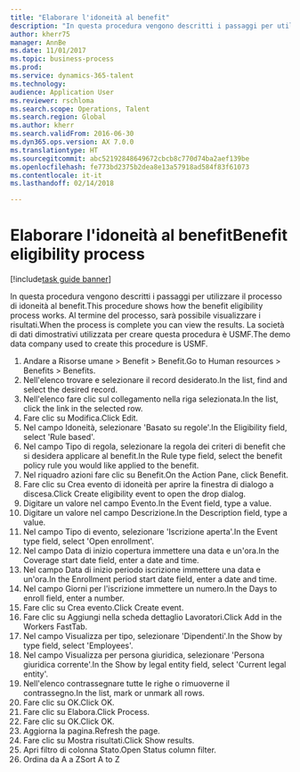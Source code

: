 ```yaml
--- 
title: "Elaborare l'idoneità al benefit"
description: "In questa procedura vengono descritti i passaggi per utilizzare il processo di idoneità al benefit."
author: kherr75
manager: AnnBe
ms.date: 11/01/2017
ms.topic: business-process
ms.prod: 
ms.service: dynamics-365-talent
ms.technology: 
audience: Application User
ms.reviewer: rschloma
ms.search.scope: Operations, Talent
ms.search.region: Global
ms.author: kherr
ms.search.validFrom: 2016-06-30
ms.dyn365.ops.version: AX 7.0.0
ms.translationtype: HT
ms.sourcegitcommit: abc52192848649672cbcb8c770d74ba2aef139be
ms.openlocfilehash: fe773bd2375b2dea8e13a57918ad584f83f61073
ms.contentlocale: it-it
ms.lasthandoff: 02/14/2018

---
```

# <a name="benefit-eligibility-process"></a><span data-ttu-id="d3d19-103">Elaborare l'idoneità al benefit</span><span class="sxs-lookup"><span data-stu-id="d3d19-103">Benefit eligibility process</span></span>

[!include[task guide banner](../../includes/task-guide-banner.md)]

<span data-ttu-id="d3d19-104">In questa procedura vengono descritti i passaggi per utilizzare il processo di idoneità al benefit.</span><span class="sxs-lookup"><span data-stu-id="d3d19-104">This procedure shows how the benefit eligibility process works.</span></span> <span data-ttu-id="d3d19-105">Al termine del processo, sarà possibile visualizzare i risultati.</span><span class="sxs-lookup"><span data-stu-id="d3d19-105">When the process is complete you can view the results.</span></span> <span data-ttu-id="d3d19-106">La società di dati dimostrativi utilizzata per creare questa procedura è USMF.</span><span class="sxs-lookup"><span data-stu-id="d3d19-106">The demo data company used to create this procedure is USMF.</span></span>

1. <span data-ttu-id="d3d19-107">Andare a Risorse umane > Benefit > Benefit.</span><span class="sxs-lookup"><span data-stu-id="d3d19-107">Go to Human resources > Benefits > Benefits.</span></span>
2. <span data-ttu-id="d3d19-108">Nell'elenco trovare e selezionare il record desiderato.</span><span class="sxs-lookup"><span data-stu-id="d3d19-108">In the list, find and select the desired record.</span></span>
3. <span data-ttu-id="d3d19-109">Nell'elenco fare clic sul collegamento nella riga selezionata.</span><span class="sxs-lookup"><span data-stu-id="d3d19-109">In the list, click the link in the selected row.</span></span>
4. <span data-ttu-id="d3d19-110">Fare clic su Modifica.</span><span class="sxs-lookup"><span data-stu-id="d3d19-110">Click Edit.</span></span>
5. <span data-ttu-id="d3d19-111">Nel campo Idoneità, selezionare 'Basato su regole'.</span><span class="sxs-lookup"><span data-stu-id="d3d19-111">In the Eligibility field, select 'Rule based'.</span></span>
6. <span data-ttu-id="d3d19-112">Nel campo Tipo di regola, selezionare la regola dei criteri di benefit che si desidera applicare al benefit.</span><span class="sxs-lookup"><span data-stu-id="d3d19-112">In the Rule type field, select the benefit policy rule you would like applied to the benefit.</span></span>
7. <span data-ttu-id="d3d19-113">Nel riquadro azioni fare clic su Benefit.</span><span class="sxs-lookup"><span data-stu-id="d3d19-113">On the Action Pane, click Benefit.</span></span>
8. <span data-ttu-id="d3d19-114">Fare clic su Crea evento di idoneità per aprire la finestra di dialogo a discesa.</span><span class="sxs-lookup"><span data-stu-id="d3d19-114">Click Create eligibility event to open the drop dialog.</span></span>
9. <span data-ttu-id="d3d19-115">Digitare un valore nel campo Evento.</span><span class="sxs-lookup"><span data-stu-id="d3d19-115">In the Event field, type a value.</span></span>
10. <span data-ttu-id="d3d19-116">Digitare un valore nel campo Descrizione.</span><span class="sxs-lookup"><span data-stu-id="d3d19-116">In the Description field, type a value.</span></span>
11. <span data-ttu-id="d3d19-117">Nel campo Tipo di evento, selezionare 'Iscrizione aperta'.</span><span class="sxs-lookup"><span data-stu-id="d3d19-117">In the Event type field, select 'Open enrollment'.</span></span>
12. <span data-ttu-id="d3d19-118">Nel campo Data di inizio copertura immettere una data e un'ora.</span><span class="sxs-lookup"><span data-stu-id="d3d19-118">In the Coverage start date field, enter a date and time.</span></span>
13. <span data-ttu-id="d3d19-119">Nel campo Data di inizio periodo iscrizione immettere una data e un'ora.</span><span class="sxs-lookup"><span data-stu-id="d3d19-119">In the Enrollment period start date field, enter a date and time.</span></span>
14. <span data-ttu-id="d3d19-120">Nel campo Giorni per l'iscrizione immettere un numero.</span><span class="sxs-lookup"><span data-stu-id="d3d19-120">In the Days to enroll field, enter a number.</span></span>
15. <span data-ttu-id="d3d19-121">Fare clic su Crea evento.</span><span class="sxs-lookup"><span data-stu-id="d3d19-121">Click Create event.</span></span>
16. <span data-ttu-id="d3d19-122">Fare clic su Aggiungi nella scheda dettaglio Lavoratori.</span><span class="sxs-lookup"><span data-stu-id="d3d19-122">Click Add in the Workers FastTab.</span></span>
17. <span data-ttu-id="d3d19-123">Nel campo Visualizza per tipo, selezionare 'Dipendenti'.</span><span class="sxs-lookup"><span data-stu-id="d3d19-123">In the Show by type field, select 'Employees'.</span></span>
18. <span data-ttu-id="d3d19-124">Nel campo Visualizza per persona giuridica, selezionare 'Persona giuridica corrente'.</span><span class="sxs-lookup"><span data-stu-id="d3d19-124">In the Show by legal entity field, select 'Current legal entity'.</span></span>
19. <span data-ttu-id="d3d19-125">Nell'elenco contrassegnare tutte le righe o rimuoverne il contrassegno.</span><span class="sxs-lookup"><span data-stu-id="d3d19-125">In the list, mark or unmark all rows.</span></span>
20. <span data-ttu-id="d3d19-126">Fare clic su OK.</span><span class="sxs-lookup"><span data-stu-id="d3d19-126">Click OK.</span></span>
21. <span data-ttu-id="d3d19-127">Fare clic su Elabora.</span><span class="sxs-lookup"><span data-stu-id="d3d19-127">Click Process.</span></span>
22. <span data-ttu-id="d3d19-128">Fare clic su OK.</span><span class="sxs-lookup"><span data-stu-id="d3d19-128">Click OK.</span></span>
23. <span data-ttu-id="d3d19-129">Aggiorna la pagina.</span><span class="sxs-lookup"><span data-stu-id="d3d19-129">Refresh the page.</span></span>
24. <span data-ttu-id="d3d19-130">Fare clic su Mostra risultati.</span><span class="sxs-lookup"><span data-stu-id="d3d19-130">Click Show results.</span></span>
25. <span data-ttu-id="d3d19-131">Apri filtro di colonna Stato.</span><span class="sxs-lookup"><span data-stu-id="d3d19-131">Open Status column filter.</span></span>
26. <span data-ttu-id="d3d19-132">Ordina da A a Z</span><span class="sxs-lookup"><span data-stu-id="d3d19-132">Sort A to Z</span></span>


